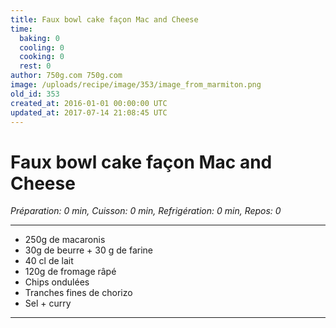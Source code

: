```yaml
---
title: Faux bowl cake façon Mac and Cheese
time:
  baking: 0
  cooling: 0
  cooking: 0
  rest: 0
author: 750g.com 750g.com
image: /uploads/recipe/image/353/image_from_marmiton.png
old_id: 353
created_at: 2016-01-01 00:00:00 UTC
updated_at: 2017-07-14 21:08:45 UTC
---
```


# Faux bowl cake façon Mac and Cheese

*Préparation: 0 min, Cuisson: 0 min, Refrigération: 0 min, Repos: 0*

---

- 250g de macaronis
- 30g de beurre + 30 g de farine
- 40 cl de lait
- 120g de fromage râpé
- Chips ondulées
- Tranches fines de chorizo
- Sel + curry

---


